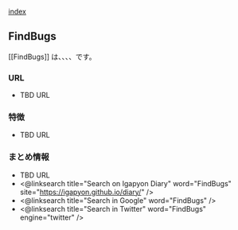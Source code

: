 [index](https://igapyon.github.io/diary/keyword/index.html)

## FindBugs

[[FindBugs]] は、、、、です。

### URL

* TBD URL

### 特徴

* TBD URL

### まとめ情報

* TBD URL
* <@linksearch title="Search on Igapyon Diary" word="FindBugs" site="https://igapyon.github.io/diary/" />
* <@linksearch title="Search in Google" word="FindBugs" />
* <@linksearch title="Search in Twitter" word="FindBugs" engine="twitter" />

